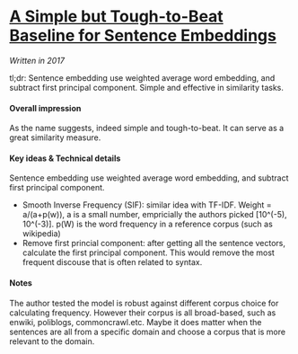 # [A Simple but Tough-to-Beat Baseline for Sentence Embeddings ](https://openreview.net/forum?id=SyK00v5xx)

_Written in 2017_

tl;dr: Sentence embedding use weighted average word embedding, and subtract first principal component. Simple and effective in similarity tasks.

#### Overall impression
As the name suggests, indeed simple and tough-to-beat. It can serve as a great similarity measure.

#### Key ideas & Technical details
Sentence embedding use weighted average word embedding, and subtract first principal component.
- Smooth Inverse Frequency (SIF): similar idea with TF-IDF. Weight = a/(a+p(w)), a is a small number, empricially the authors picked [10^(-5), 10^(-3)]. p(W) is the word frequency in a reference corpus (such as wikipedia)
- Remove first princial component: after getting all the sentence vectors, calculate the first principal component. This would remove the most frequent discouse that is often related to syntax.

#### Notes
The author tested the model is robust against different corpus choice for calculating frequency. However their corpus is all broad-based, such as enwiki, poliblogs, commoncrawl.etc. Maybe it does matter when the sentences are all from a specific domain and choose a corpus that is more relevant to the domain.
